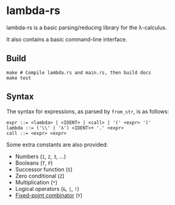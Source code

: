 lambda-rs
=========

lambda-rs is a basic parsing/reducing library for the λ-calculus.

It also contains a basic command-line interface.

Build
-----

    make # Compile lambda.rs and main.rs, then build docs
    make test

Syntax
------

The syntax for expressions, as parsed by `from_str`, is as follows:

```
expr ::= <lambda> | <IDENT> | <call> | '(' <expr> ')'
lambda ::= ('\\' | 'λ') <IDENT>+ '.' <expr>
call ::= <expr> <expr>
```

Some extra constants are also provided:

* Numbers (`1`, `2`, `3`, ...)
* Booleans (`T`, `F`)
* Successor function (`S`)
* Zero conditional (`Z`)
* Multiplication (`*`)
* Logical operators (`&`, `|`, `!`)
* [Fixed-point combinator](https://en.wikipedia.org/wiki/Fixed-point_combinator) (`Y`)
